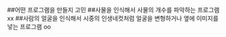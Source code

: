 ##어떤 프로그램을 만들지 고민
##사물을 인식해서 사물의 개수를 파악하는 프로그램 xx
##사람의 얼굴을 인식해서 시중의 인생네컷처럼 얼굴을 변형하거나 옆에 이미지를 넣는 프로그램 oo
